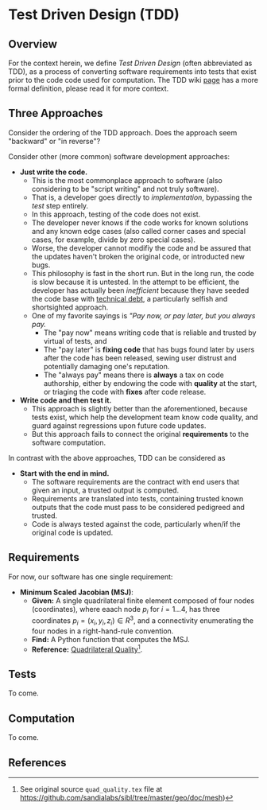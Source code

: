 # Test Driven Design (TDD)

## Overview

For the context herein, we define *Test Driven Design* (often abbreviated as TDD), as a process of converting software requirements into tests that exist prior to the code code used for computation.  The TDD wiki [page](https://en.wikipedia.org/wiki/Test-driven_development) has a more formal definition, please read it for more context.

## Three Approaches

Consider the ordering of the TDD approach.  Does the approach seem "backward" or "in reverse"?  

Consider other (more common) software development approaches:

* **Just write the code.**  
  * This is the most commonplace approach to software (also considering to be "script writing" and not truly software).
  * That is, a developer goes directly to *implementation*, bypassing the *test* step entirely.
  * In this approach, testing of the code does not exist.
  * The developer never knows if the code works for known solutions and any known edge cases (also called corner cases and special cases, for example, divide by zero special cases).
  * Worse, the developer cannot modifiy the code and be assured that the updates haven't broken the original code, or introducted new bugs.
  * This philosophy is fast in the short run.  But in the long run, the code is slow because it is untested.  In the attempt to be efficient, the developer has actually been *inefficient* because they have seeded the code base with [technical debt](https://en.wikipedia.org/wiki/Technical_debt), a particularly selfish and shortsighted approach.
  * One of my favorite sayings is *"Pay now, or pay later, but you always pay.*
    * The "pay now" means writing code that is reliable and trusted by virtual of tests, and 
    * The "pay later" is **fixing code** that has bugs found later by users after the code has been released, sewing user distrust and potentially damaging one's reputation.
    * The "always pay" means there is **always** a tax on code authorship, either by endowing the code with **quality** at the start, or triaging the code with **fixes** after code release.
* **Write code and then test it.**
  * This approach is slightly better than the aforementioned, because tests exist, which help the development team know code quality, and guard against regressions upon future code updates.
  * But this approach fails to connect the original **requirements** to the software computation.

In contrast with the above approaches, TDD can be considered as

* **Start with the end in mind.**
  * The software requirements are the contract with end users that given an input, a trusted output is computed.
  * Requirements are translated into tests, containing trusted known outputs that the code must pass to be considered pedigreed and trusted.
  * Code is always tested against the code, particularly when/if the original code is updated.

## Requirements

For now, our software has one single requirement:

* **Minimum Scaled Jacobian (MSJ)**:
  * **Given:** A single quadrilateral finite element composed of four nodes (coordinates), where eaach node $p_i$ for $i=1\ldots 4$, has three coordinates $p_i = (x_i, y_i, z_i) \in R^3$, and a connectivity enumerating the four nodes in a right-hand-rule convention.
  * **Find:** A Python function that computes the MSJ.
  * **Reference:** [Quadrilateral Quality](present/quad_quality-2023-07-28.pdf)[^1].

## Tests

To come.

## Computation

To come.

## References

[^1]: See original source `quad_quality.tex` file at https://github.com/sandialabs/sibl/tree/master/geo/doc/mesh)